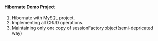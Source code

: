 #### Hibernate Demo Project
1. Hibernate with MySQL project.
2. Implementing all CRUD operations.
3. Maintaining only one copy of sessionFactory object(semi-depricated way)